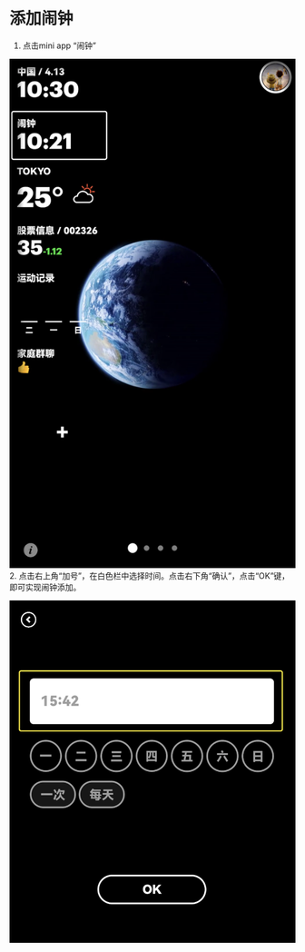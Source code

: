 # 添加闹钟



1.  点击mini app “闹钟”


![image-20221219165231214](./images/add_clock/image-20221219165231214.png  ':size=30%')
2.  点击右上角“加号”，在白色栏中选择时间。点击右下角“确认”，点击“OK”键，即可实现闹钟添加。
    

![img](images/add_clock/image-20221219165939302.png ':size=30%')